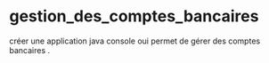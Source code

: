 # gestion_des_comptes_bancaires

créer une application java console oui permet de gérer des comptes bancaires .

